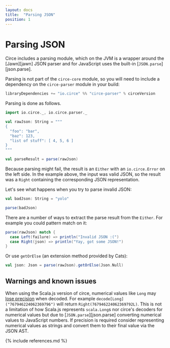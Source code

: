```yaml
---
layout: docs
title:  "Parsing JSON"
position: 1
---
```


# Parsing JSON

Circe includes a parsing module, which on the JVM is a wrapper around the [Jawn][jawn] JSON parser and for JavaScript uses the built-in [`JSON.parse`][json.parse].

Parsing is not part of the `circe-core` module, so you will need to include a dependency on the `circe-parser` module in your build:

```scala
libraryDependencies += "io.circe" %% "circe-parser" % circeVersion
```

Parsing is done as follows.

```scala mdoc
import io.circe._, io.circe.parser._

val rawJson: String = """
{
  "foo": "bar",
  "baz": 123,
  "list of stuff": [ 4, 5, 6 ]
}
"""

val parseResult = parse(rawJson)
```

Because parsing might fail, the result is an `Either` with an `io.circe.Error` on the left side.
In the example above, the input was valid JSON, so the result was a `Right` containing the
corresponding JSON representation.

Let's see what happens when you try to parse invalid JSON:

```scala mdoc
val badJson: String = "yolo"

parse(badJson)
```

There are a number of ways to extract the parse result from the `Either`. For example you could pattern
match on it:

```scala mdoc
parse(rawJson) match {
  case Left(failure) => println("Invalid JSON :(")
  case Right(json) => println("Yay, got some JSON!")
}
```

Or use `getOrElse` (an extension method provided by Cats):

```scala mdoc
val json: Json = parse(rawJson).getOrElse(Json.Null)
```

## Warnings and known issues

When using the Scala.js version of circe, numerical values like `Long` may [lose
precision][#393] when decoded. For example `decode[Long]("767946224062369796")`
will return `Right(767946224062369792L)`. This is not a limitation of how
Scala.js represents `scala.Long`s nor circe's decoders for numerical values but
due to [`JSON.parse`][json.parse] converting numerical values to JavaScript
numbers. If precision is required consider representing numerical values as
strings and convert them to their final value via the JSON AST.

 [#393]: https://github.com/circe/circe/issues/393

{% include references.md %}
